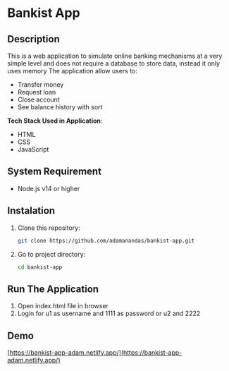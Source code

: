 # Bankist App

## Description

This is a web application to simulate online banking mechanisms at a very simple level and does not require a database to store data, instead it only uses memory The application allow users to:

- Transfer money
- Request loan
- Close account
- See balance history with sort

**Tech Stack Used in Application**:

- HTML
- CSS
- JavaScript

## System Requirement

- Node.js v14 or higher

## Instalation

1. Clone this repository:
   ```bash
   git clone https://github.com/adamanandas/bankist-app.git
   ```
2. Go to project directory:
   ```bash
   cd bankist-app 
   ```

## Run The Application

1. Open index.html file in browser
2. Login for u1 as username and 1111 as password or u2 and 2222

## Demo

[https://bankist-app-adam.netlify.app/](https://bankist-app-adam.netlify.app/)
